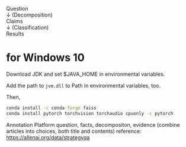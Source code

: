 Question  
      ↓ (Decomposition)  
  Claims  
      ↓ (Classification)  
  Results  

# for Windows 10

Download JDK and set $JAVA_HOME in environmental variables.

Add the path to `jvm.dll` to Path in environmental variables, too.

Then,  

```cmd
conda install -c conda-forge faiss
conda install pytorch torchvision torchaudio cpuonly -c pytorch
```

Annotation Platform
question, facts, decompositon, evidence (combine articles into choices, both title and contents)
reference: https://allenai.org/data/strategyqa